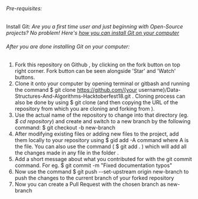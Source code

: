 ###### Pre-requisites:
Install Git: 
*Are you a first time user and just beginning with Open-Source projects? No problem! Here's [how you can install Git on your computer](https://www.digitalocean.com/community/tutorials/how-to-contribute-to-open-source-getting-started-with-git)*

###### After you are done installing Git on your computer:

1. Fork this repository on Github , by clicking on the fork button on top right corner. Fork button can be seen alongside 'Star' and 'Watch' buttons. 
2. Clone it onto your computer by opening terminal or gitbash and running the command $ git clone https://github.com/{your username}/Data-Structures-And-Algorithms-Hacktoberfest18.git . Cloning process can also be done by using $ git clone (and then copying the URL of the repository from which you are cloning and forking from ).
3. Use the actual name of the repository to change into that directory (eg. *$ cd repository*) and create and switch to a new branch by the following command: $ git checkout -b new-branch
4. After modifying existing files or adding new files to the project, add them locally to your repository using $ gid add -A command where A is the file. You can also use the command ( $ git add . ) which will add all the changes made in any file in the folder .
5. Add a short message about what you contributed for with the git commit command. For eg. $ git commit -m "Fixed documentation typos"
6. Now use the command $ git push --set-upstream origin new-branch to push the changes to the current branch of your forked repository
7. Now you can create a Pull Request with the chosen branch as new-branch
